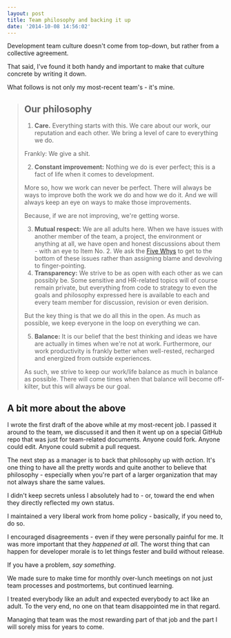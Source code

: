 ```yaml
---
layout: post
title: Team philosophy and backing it up
date: '2014-10-08 14:56:02'
---
```


Development team culture doesn't come from top-down, but rather from a collective agreement.

That said, I've found it both handy and important to make that culture concrete by writing it down.

What follows is not only my most-recent team's - it's mine.

> ## Our philosophy
>
> 1. **Care.** Everything starts with this. We care about our work, our reputation and each other. We bring a level of care to everything we do.
>	
>	Frankly: We give a shit.
>	
> 2. **Constant improvement:** Nothing we do is ever perfect; this is a fact of life when it comes to development.
>
>	More so, how we work can never be perfect. There will always be ways to improve both the work we do and how we do it. And we will always keep an eye on ways to make those improvements.
>	
>	Because, if we are not improving, we're getting worse.
>	
> 3. **Mutual respect:** We are all adults here. When we have issues with another member of the team, a project, the environment or anything at all, we have open and honest discussions about them - with an eye to Item No. 2. We ask the [Five Whys](http://en.wikipedia.org/wiki/5_Whys) to get to the bottom of these issues rather than assigning blame and devolving to finger-pointing.
> 4. **Transparency:** We strive to be as open with each other as we can possibly be. Some sensitive and HR-related topics will of course remain private, but everything from code to strategy to even the goals and philosophy expressed here is available to each and every team member for discussion, revision or even derision.
>
>	But the key thing is that we do all this in the open. As much as possible, we keep everyone in the loop on everything we can.
>
> 5. **Balance:** It is our belief that the best thinking and ideas we have are actually in times when we're not at work. Furthermore, our work productivity is frankly better when well-rested, recharged and energized from outside experiences.
>
>	As such, we strive to keep our work/life balance as much in balance as possible. There will come times when that balance will become off-kilter, but this will always be our goal.
	
## A bit more about the above

I wrote the first draft of the above while at my most-recent job. I passed it around to the team, we discussed it and then it went up on a special GitHub repo that was just for team-related documents. Anyone could fork. Anyone could edit. Anyone could submit a pull request.

The next step as a manager is to back that philosophy up with _action_. It's one thing to have all the pretty words and quite another to believe that philosophy - especially when you're part of a larger organization that may not always share the same values.

I didn't keep secrets unless I absolutely had to - or, toward the end when they directly reflected my own status.

I maintained a very liberal work from home policy - basically, if you need to, do so.

I encouraged disagreements - even if they were personally painful for me. It was more important that they _happened at all_. The worst thing that can happen for developer morale is to let things fester and build without release.

If you have a problem, _say something_.

We made sure to make time for monthly over-lunch meetings on not just team processes and postmortems, but continued learning.

I treated everybody like an adult and expected everybody to act like an adult. To the very end, no one on that team disappointed me in that regard.

Managing that team was the most rewarding part of that job and the part I will sorely miss for years to come.